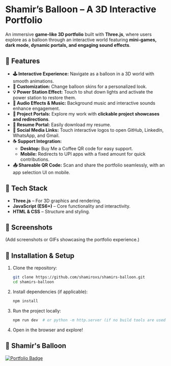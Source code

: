 # **Shamir’s Balloon – A 3D Interactive Portfolio**  

An immersive **game-like 3D portfolio** built with **Three.js**, where users explore as a balloon through an interactive world featuring **mini-games, dark mode, dynamic portals, and engaging sound effects**.  

## **🌟 Features**  
- **🕹️ Interactive Experience:** Navigate as a balloon in a 3D world with smooth animations.  
- **🎨 Customization:** Change balloon skins for a personalized look.  
- **💡 Power Station Effect:** Touch to shut down lights and activate the power station to restore them.  
- **🎵 Audio Effects & Music:** Background music and interactive sounds enhance engagement.  
- **🚀 Project Portals:** Explore my work with **clickable project showcases and redirections**.  
- **📜 Resume Portal:** Easily download my resume.  
- **🔗 Social Media Links:** Touch interactive logos to open GitHub, LinkedIn, WhatsApp, and Gmail.  
- **☕ Support Integration:**  
  - **Desktop:** Buy Me a Coffee QR code for easy support.  
  - **Mobile:** Redirects to UPI apps with a fixed amount for quick contributions.  
- **📤 Shareable QR Code:** Scan and share the portfolio seamlessly, with an app selection UI on mobile.  

## **🚀 Tech Stack**  
- **Three.js** – For 3D graphics and rendering.  
- **JavaScript (ES6+)** – Core functionality and interactivity.  
- **HTML & CSS** – Structure and styling.  

## **📸 Screenshots**  
(Add screenshots or GIFs showcasing the portfolio experience.)  

## **🔧 Installation & Setup**  
1. Clone the repository:  
   ```bash
   git clone https://github.com/shamiroxs/shamirs-balloon.git
   cd shamirs-balloon
   ```  
2. Install dependencies (if applicable):  
   ```bash
   npm install
   ```  
3. Run the project locally:  
   ```bash
   npm run dev  # or python -m http.server (if no build tools are used)
   ```  
4. Open in the browser and explore!  

## **🎈 Shamir's Balloon**  
[![Portfolio Badge](https://img.shields.io/badge/Portfolio-ffd700?style=for-the-badge&logo=fly.io&logoColor=black)](https://shamir-ashraf.vercel.app)
